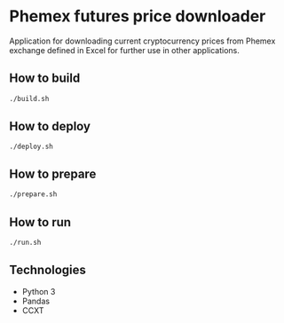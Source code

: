 # Phemex futures price downloader

Application for downloading current cryptocurrency prices from Phemex exchange defined in Excel for further use in other applications.

## How to build
```bash
./build.sh
```

## How to deploy
```
./deploy.sh
```

## How to prepare
```bash
./prepare.sh
```

## How to run
```bash
./run.sh
```

## Technologies
* Python 3
* Pandas
* CCXT